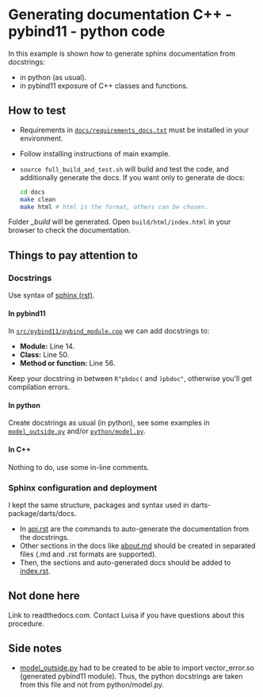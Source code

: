 # Generating documentation C++ - pybind11 - python code

In this example is shown how to generate sphinx documentation from docstrings:

* in python (as usual).
* in pybind11 exposure of C++ classes and functions.

## How to test

* Requirements in [`docs/requirements_docs.txt`](requirements_docs.txt) must be installed in your environment.
* Follow installing instructions of main example.
* `source full_build_and_test.sh` will build and test the code, and additionally generate the docs.
  If you want only to generate de docs:

  ``` bash
  cd docs
  make clean
  make html # html is the format, others can be chosen.
  ```

Folder *_build* will be generated. Open `build/html/index.html` in your browser to check the documentation. 

## Things to pay attention to

### Docstrings

Use syntax of [sphinx (rst)](https://sublime-and-sphinx-guide.readthedocs.io/en/latest/packages.html). 

#### In pybind11

In [`src/pybind11/pybind_module.cpp`](../src/pybind11/pybind_module.cpp) we can add docstrings to:

* **Module:** Line 14. 
* **Class:** Line 50.
* **Method or function:** Line 56.

Keep your docstring in between `R"pbdoc(` and `)pbdoc"`, otherwise you'll get compilation errors.

#### In python

Create docstrings as usual (in python), see some examples in [`model_outside.py`](../model_outside.py) and/or [`python/model.py`](../python/model.py).

#### In C++

Nothing to do, use some in-line comments.

### Sphinx configuration and deployment

I kept the same structure, packages and syntax used in darts-package/darts/docs.

* In [api.rst](api.rst) are the commands to auto-generate the documentation from the docstrings.
* Other sections in the docs like [about.md](about.md) should be created in separated files (.md and .rst formats are supported).
* Then, the sections and auto-generated docs should be added to [index.rst](index.rst).

## Not done here

Link to readthedocs.com. Contact Luisa if you have questions about this procedure.

## Side notes

* [model_outside.py](../model_outside.py) had to be created to be able to import vector_error.so (generated pybind11 module). Thus, the python docstrings are taken from this file and not from python/model.py.